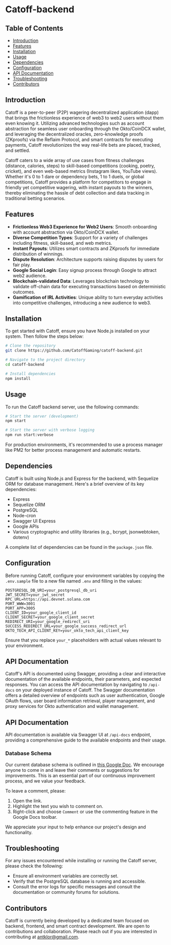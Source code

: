 # Catoff-backend

## Table of Contents

- [Introduction](#introduction)
- [Features](#features)
- [Installation](#installation)
- [Usage](#usage)
- [Dependencies](#dependencies)
- [Configuration](#configuration)
- [API Documentation](#api-documentation)
- [Troubleshooting](#troubleshooting)
- [Contributors](#contributors)

## Introduction

Catoff is a peer-to-peer (P2P) wagering decentralized application (dapp) that brings the frictionless experience of web3 to web2 users without them even knowing it. Utilizing advanced technologies such as account abstraction for seamless user onboarding through the Okto/CoinDCX wallet, and leveraging the decentralized oracles, zero-knowledge proofs (ZKproofs) via the Reflaim Protocol, and smart contracts for executing payments, Catoff revolutionizes the way real-life bets are placed, tracked, and settled.

Catoff caters to a wide array of use cases from fitness challenges (distance, calories, steps) to skill-based competitions (cooking, poetry, cricket), and even web-based metrics (Instagram likes, YouTube views). Whether it's 0 to 1 dare or dependency bets, 1 to 1 duels, or global competitions, Catoff provides a platform for competitors to engage in friendly yet competitive wagering, with instant payouts to the winners, thereby eliminating the hassle of debt collection and data tracking in traditional betting scenarios.

## Features

- **Frictionless Web3 Experience for Web2 Users**: Smooth onboarding with account abstraction via Okto/CoinDCX wallet.
- **Diverse Competition Types**: Support for a variety of challenges including fitness, skill-based, and web metrics.
- **Instant Payouts**: Utilizes smart contracts and ZKproofs for immediate distribution of winnings.
- **Dispute Resolution**: Architecture supports raising disputes by users for fair play.
- **Google Social Login**: Easy signup process through Google to attract web2 audience.
- **Blockchain-validated Data**: Leverages blockchain technology to validate off-chain data for executing transactions based on deterministic outcomes.
- **Gamification of IRL Activities**: Unique ability to turn everyday activities into competitive challenges, introducing a new audience to web3.

## Installation

To get started with Catoff, ensure you have Node.js installed on your system. Then follow the steps below:

```bash
# Clone the repository
git clone https://github.com/CatoffGaming/catoff-backend.git

# Navigate to the project directory
cd catoff-backend

# Install dependencies
npm install
```

## Usage

To run the Catoff backend server, use the following commands:

```bash
# Start the server (development)
npm start

# Start the server with verbose logging
npm run start:verbose
```

For production environments, it's recommended to use a process manager like PM2 for better process management and automatic restarts.

## Dependencies

Catoff is built using Node.js and Express for the backend, with Sequelize ORM for database management. Here's a brief overview of its key dependencies:

- Express
- Sequelize ORM
- PostgreSQL
- Node-cron
- Swagger UI Express
- Google APIs
- Various cryptographic and utility libraries (e.g., bcrypt, jsonwebtoken, dotenv)

A complete list of dependencies can be found in the `package.json` file.

## Configuration

Before running Catoff, configure your environment variables by copying the `.env.sample` file to a new file named `.env` and filling in the values:

```plaintext
POSTGRESQL_DB_URI=your_postgresql_db_uri
JWT_SECRET=your_jwt_secret
RPC_URL=https://api.devnet.solana.com
PORT_WWW=3001
PORT_APP=3005
CLIENT_ID=your_google_client_id
CLIENT_SECRET=your_google_client_secret
REDIRECT_URI=your_google_redirect_uri
SUCCESS_REDIRECT_URL=your_google_success_redirect_url
OKTO_TECH_API_CLIENT_KEY=your_okto_tech_api_client_key
```

Ensure that you replace `your_*` placeholders with actual values relevant to your environment.

## API Documentation

Catoff's API is documented using Swagger, providing a clear and interactive documentation of the available endpoints, their parameters, and expected responses. You can access the API documentation by navigating to `/api-docs` on your deployed instance of Catoff. The Swagger documentation offers a detailed overview of endpoints such as user authentication, Google OAuth flows, user board information retrieval, player management, and proxy services for Okto authentication and wallet management.

## API Documentation

API documentation is available via Swagger UI at `/api-docs` endpoint, providing a comprehensive guide to the available endpoints and their usage.

### Database Schema

Our current database schema is outlined in [this Google Doc](https://docs.google.com/document/d/1aJsKkjE_nVpk6sXgn8zJzDbCVslb2NKAprPZsIjD1fg/edit?usp=sharing). We encourage anyone to come in and leave their comments or suggestions for improvements. This is an essential part of our continuous improvement process, and we value your feedback.

To leave a comment, please:

1. Open the link.
2. Highlight the text you wish to comment on.
3. Right-click and choose `Comment` or use the commenting feature in the Google Docs toolbar.

We appreciate your input to help enhance our project's design and functionality.

## Troubleshooting

For any issues encountered while installing or running the Catoff server, please check the following:

- Ensure all environment variables are correctly set.
- Verify that the PostgreSQL database is running and accessible.
- Consult the error logs for specific messages and consult the documentation or community forums for solutions.

## Contributors

Catoff is currently being developed by a dedicated team focused on backend, frontend, and smart contract development. We are open to contributions and collaboration. Please reach out if you are interested in contributing at antklor@gmail.com.

